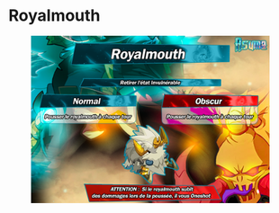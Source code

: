 # Royalmouth

<figure><img src="../../../.gitbook/assets/image (2) (1).png" alt=""><figcaption></figcaption></figure>
